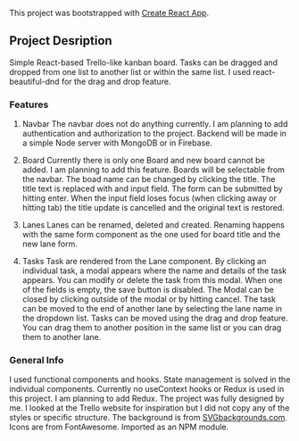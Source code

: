 This project was bootstrapped with [Create React App](https://github.com/facebook/create-react-app).

## Project Desription

Simple React-based Trello-like kanban board. Tasks can be dragged and dropped from one list to another list or within the same list. I used react-beautiful-dnd for the drag and drop feature.

### Features

1. Navbar
   The navbar does not do anything currently. I am planning to add authentication and authorization to the project. Backend will be made in a simple Node server with MongoDB or in Firebase.

2. Board
   Currently there is only one Board and new board cannot be added. I am planning to add this feature. Boards will be selectable from the navbar. The boad name can be changed by clicking the title. The title text is replaced with and input field. The form can be submitted by hitting enter. When the input field loses focus (when clicking away or hitting tab) the title update is cancelled and the original text is restored.

3. Lanes
   Lanes can be renamed, deleted and created. Renaming happens with the same form component as the one used for board title and the new lane form.

4. Tasks
   Task are rendered from the Lane component. By clicking an individual task, a modal appears where the name and details of the task appears. You can modify or delete the task from this modal.
   When one of the fields is empty, the save button is disabled. The Modal can be closed by clicking outside of the modal or by hitting cancel.
   The task can be moved to the end of another lane by selecting the lane name in the dropdown list.
   Tasks can be moved using the drag and drop feature. You can drag them to another position in the same list or you can drag them to another lane.

### General Info

I used functional components and hooks. State management is solved in the individual components. Currently no useContext hooks or Redux is used in this project. I am planning to add Redux.
The project was fully designed by me. I looked at the Trello website for inspiration but I did not copy any of the styles or specific structure.
The background is from [SVGbackgrounds.com](https://www.svgbackgrounds.com).
Icons are from FontAwesome. Imported as an NPM module.
